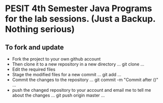 # PESIT 4th Semester Java Programs for the lab sessions. (Just a Backup. Nothing serious)
## To fork and update
* Fork the project to your own github account
* Then clone it to a new repository in a new directory
...
git clone <repository link>
...
* Edit the required files
* Stage the modified files for a new commit
...
git add <Filename>
...
* Commit the changes to the repository
...
git commit -m "Commit after <the modified files> (<date>)"
...
* push the changed repository to your account and email me to tell me about the changes
...
git push origin master
...

